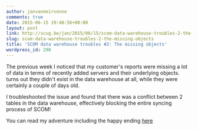 ```yaml
---
author: janvanmeirvenne
comments: true
date: 2015-06-15 19:40:56+00:00
layout: post
link: http://scug.be/jan/2015/06/15/scom-data-warehouse-troubles-2-the-missing-objects/
slug: scom-data-warehouse-troubles-2-the-missing-objects
title: 'SCOM data warehouse troubles #2: The missing objects'
wordpress_id: 298
---
```


The previous week I noticed that my customer's reports were missing a lot of data in terms of recently added servers and their underlying objects. turns out they didn't exist in the data warehouse at all, while they were certainly a couple of days old.

I troubleshooted the issue and found that there was a conflict between 2 tables in the data warehouse, effectively blocking the entire syncing process of SCOM!

You can read my adventure including the happy ending [here](http://www.jvm-net.com/?p=1434)
